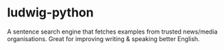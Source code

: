 # ludwig-python
A sentence search engine that fetches examples from trusted news/media organisations. Great for improving writing & speaking better English.
